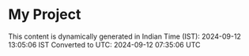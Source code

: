 # My Project

This content is dynamically generated in Indian Time (IST): 2024-09-12 13:05:06 IST
Converted to UTC: 2024-09-12 07:35:06 UTC
